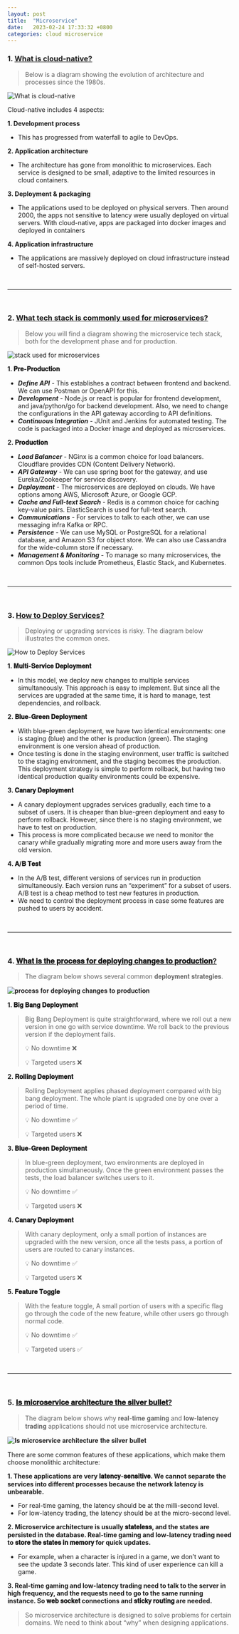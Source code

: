 ```yaml
---
layout: post
title:  "Microservice"
date:   2023-02-24 17:33:32 +0800
categories: cloud microservice
---
```


### 1. [What is cloud-native?](https://twitter.com/alexxubyte/status/1607417223840411652)

> Below is a diagram showing the evolution of architecture and processes since the 1980s.

![What is cloud-native](https://pbs.twimg.com/media/Fk6xcSnaEAA-qBg?format=jpg&name=large)

Cloud-native includes 4 aspects:

**1. Development process**
- This has progressed from waterfall to agile to DevOps.

**2. Application architecture**
- The architecture has gone from monolithic to microservices. Each service is designed to be small, adaptive to the limited resources in cloud containers.

**3. Deployment & packaging**
- The applications used to be deployed on physical servers. Then around 2000, the apps not sensitive to latency were usually deployed on virtual servers. With cloud-native, apps are packaged into docker images and deployed in containers

**4. Application infrastructure**
- The applications are massively deployed on cloud infrastructure instead of self-hosted servers.

<br/>

---

<br/>

### 2. [What tech stack is commonly used for microservices?](https://twitter.com/alexxubyte/status/1605965563410272263)

> Below you will find a diagram showing the microservice tech stack, both for the development phase and for production.

![stack used for microservices](https://substackcdn.com/image/fetch/w_1456,c_limit,f_webp,q_auto:good,fl_progressive:steep/https%3A%2F%2Fbucketeer-e05bbc84-baa3-437e-9518-adb32be77984.s3.amazonaws.com%2Fpublic%2Fimages%2Fb1e0e31c-ad36-46b7-85a3-bd5b19dc4fab_2812x2622.jpeg)

**1. 𝐏𝐫𝐞-𝐏𝐫𝐨𝐝𝐮𝐜𝐭𝐢𝐨𝐧**
- ***Define API*** - This establishes a contract between frontend and backend. We can use Postman or OpenAPI for this.
- ***Development*** - Node.js or react is popular for frontend development, and java/python/go for backend development. Also, we need to change the configurations in the API gateway according to API definitions.
- ***Continuous Integration*** - JUnit and Jenkins for automated testing. The code is packaged into a Docker image and deployed as microservices.

**2. 𝐏𝐫𝐨𝐝𝐮𝐜𝐭𝐢𝐨𝐧**
- ***Load Balancer*** - NGinx is a common choice for load balancers. Cloudflare provides CDN (Content Delivery Network).
- ***API Gateway*** - We can use spring boot for the gateway, and use Eureka/Zookeeper for service discovery.
- ***Deployment*** - The microservices are deployed on clouds. We have options among AWS, Microsoft Azure, or Google GCP.
- ***Cache and Full-text Search*** - Redis is a common choice for caching key-value pairs. ElasticSearch is used for full-text search.
- ***Communications*** - For services to talk to each other, we can use messaging infra Kafka or RPC.
- ***Persistence*** - We can use MySQL or PostgreSQL for a relational database, and Amazon S3 for object store. We can also use Cassandra for the wide-column store if necessary.
- ***Management & Monitoring*** - To manage so many microservices, the common Ops tools include Prometheus, Elastic Stack, and Kubernetes.

<br/>

---

<br/>

### 3. [How to Deploy Services?](https://twitter.com/alexxubyte/status/1590384986011549696)

> Deploying or upgrading services is risky. The diagram below illustrates the common ones.

![How to Deploy Services](https://pbs.twimg.com/media/FhIutwXVsAEL2ch?format=jpg&name=large)

**1. 𝐌𝐮𝐥𝐭𝐢-𝐒𝐞𝐫𝐯𝐢𝐜𝐞 𝐃𝐞𝐩𝐥𝐨𝐲𝐦𝐞𝐧𝐭**
- In this model, we deploy new changes to multiple services simultaneously. This approach is easy to implement. But since all the services are upgraded at the same time, it is hard to manage, test dependencies, and rollback.

**2. 𝐁𝐥𝐮𝐞-𝐆𝐫𝐞𝐞𝐧 𝐃𝐞𝐩𝐥𝐨𝐲𝐦𝐞𝐧𝐭**
- With blue-green deployment, we have two identical environments: one is staging (blue) and the other is production (green). The staging environment is one version ahead of production.
- Once testing is done in the staging environment, user traffic is switched to the staging environment, and the staging becomes the production. This deployment strategy is simple to perform rollback, but having two identical production quality environments could be expensive.

**3. 𝐂𝐚𝐧𝐚𝐫𝐲 𝐃𝐞𝐩𝐥𝐨𝐲𝐦𝐞𝐧𝐭**
- A canary deployment upgrades services gradually, each time to a subset of users. It is cheaper than blue-green deployment and easy to perform rollback. However, since there is no staging environment, we have to test on production.
- This process is more complicated because we need to monitor the canary while gradually migrating more and more users away from the old version.

**4. 𝐀/𝐁 𝐓𝐞𝐬𝐭**
- In the A/B test, different versions of services run in production simultaneously. Each version runs an “experiment” for a subset of users. A/B test is a cheap method to test new features in production.
- We need to control the deployment process in case some features are pushed to users by accident.

<br/>

---

<br/>

### 4. [𝐖𝐡𝐚𝐭 𝐢𝐬 𝐭𝐡𝐞 𝐩𝐫𝐨𝐜𝐞𝐬𝐬 𝐟𝐨𝐫 𝐝𝐞𝐩𝐥𝐨𝐲𝐢𝐧𝐠 𝐜𝐡𝐚𝐧𝐠𝐞𝐬 𝐭𝐨 𝐩𝐫𝐨𝐝𝐮𝐜𝐭𝐢𝐨𝐧?](https://twitter.com/alexxubyte/status/1615389760834670592)

> The diagram below shows several common 𝐝𝐞𝐩𝐥𝐨𝐲𝐦𝐞𝐧𝐭 𝐬𝐭𝐫𝐚𝐭𝐞𝐠𝐢𝐞𝐬.

![𝐩𝐫𝐨𝐜𝐞𝐬𝐬 𝐟𝐨𝐫 𝐝𝐞𝐩𝐥𝐨𝐲𝐢𝐧𝐠 𝐜𝐡𝐚𝐧𝐠𝐞𝐬 𝐭𝐨 𝐩𝐫𝐨𝐝𝐮𝐜𝐭𝐢𝐨𝐧](https://pbs.twimg.com/media/FmsEaquaAAAisHk?format=jpg&name=large)

**1. 𝐁𝐢𝐠 𝐁𝐚𝐧𝐠 𝐃𝐞𝐩𝐥𝐨𝐲𝐦𝐞𝐧𝐭**
> Big Bang Deployment is quite straightforward, where we roll out a new version in one go with service downtime. 
> We roll back to the previous version if the deployment fails.
>
> 💡 No downtime ❌
>
> 💡 Targeted users ❌

**2. 𝐑𝐨𝐥𝐥𝐢𝐧𝐠 𝐃𝐞𝐩𝐥𝐨𝐲𝐦𝐞𝐧𝐭**
> Rolling Deployment applies phased deployment compared with big bang deployment. 
> The whole plant is upgraded one by one over a period of time.
>
> 💡 No downtime ✅
> 
> 💡 Targeted users ❌

**3. 𝐁𝐥𝐮𝐞-𝐆𝐫𝐞𝐞𝐧 𝐃𝐞𝐩𝐥𝐨𝐲𝐦𝐞𝐧𝐭**
> In blue-green deployment, two environments are deployed in production simultaneously.
> Once the green environment passes the tests, the load balancer switches users to it.
> 
> 💡 No downtime ✅
> 
> 💡 Targeted users ❌

**4. 𝐂𝐚𝐧𝐚𝐫𝐲 𝐃𝐞𝐩𝐥𝐨𝐲𝐦𝐞𝐧𝐭**
> With canary deployment, only a small portion of instances are upgraded with the new version, once all the tests pass, a portion of users are routed to canary instances.
> 
> 💡 No downtime ✅
> 
> 💡 Targeted users ❌

**5. 𝐅𝐞𝐚𝐭𝐮𝐫𝐞 𝐓𝐨𝐠𝐠𝐥𝐞**
> With the feature toggle, A small portion of users with a specific flag go through the code of the new feature, while other users go through normal code.
> 
> 💡 No downtime ✅
> 
> 💡 Targeted users ✅

<br/>

---

<br/>

### 5. [𝐈𝐬 𝐦𝐢𝐜𝐫𝐨𝐬𝐞𝐫𝐯𝐢𝐜𝐞 𝐚𝐫𝐜𝐡𝐢𝐭𝐞𝐜𝐭𝐮𝐫𝐞 𝐭𝐡𝐞 𝐬𝐢𝐥𝐯𝐞𝐫 𝐛𝐮𝐥𝐥𝐞𝐭?](https://twitter.com/alexxubyte/status/1612490655284199424)

> The diagram below shows why 𝐫𝐞𝐚𝐥-𝐭𝐢𝐦𝐞 𝐠𝐚𝐦𝐢𝐧𝐠 and 𝐥𝐨𝐰-𝐥𝐚𝐭𝐞𝐧𝐜𝐲 𝐭𝐫𝐚𝐝𝐢𝐧𝐠 applications should not use microservice architecture.

![𝐈𝐬 𝐦𝐢𝐜𝐫𝐨𝐬𝐞𝐫𝐯𝐢𝐜𝐞 𝐚𝐫𝐜𝐡𝐢𝐭𝐞𝐜𝐭𝐮𝐫𝐞 𝐭𝐡𝐞 𝐬𝐢𝐥𝐯𝐞𝐫 𝐛𝐮𝐥𝐥𝐞𝐭](https://pbs.twimg.com/media/FmC3szwaEAI63Ro?format=jpg&name=medium)

There are some common features of these applications, which make them choose monolithic architecture:

**1. These applications are very 𝐥𝐚𝐭𝐞𝐧𝐜𝐲-𝐬𝐞𝐧𝐬𝐢𝐭𝐢𝐯𝐞. We cannot separate the services into different processes because the network latency is unbearable.**
- For real-time gaming, the latency should be at the milli-second level.
- For low-latency trading, the latency should be at the micro-second level.

**2. Microservice architecture is usually 𝐬𝐭𝐚𝐭𝐞𝐥𝐞𝐬𝐬, and the states are persisted in the database. Real-time gaming and low-latency trading need to 𝐬𝐭𝐨𝐫𝐞 𝐭𝐡𝐞 𝐬𝐭𝐚𝐭𝐞𝐬 𝐢𝐧 𝐦𝐞𝐦𝐨𝐫𝐲 for quick updates.**
- For example, when a character is injured in a game, we don’t want to see the update 3 seconds later. This kind of user experience can kill a game.

**3. Real-time gaming and low-latency trading need to talk to the server in high frequency, and the requests need to go to the same running instance. So 𝐰𝐞𝐛 𝐬𝐨𝐜𝐤𝐞𝐭 connections and 𝐬𝐭𝐢𝐜𝐤𝐲 𝐫𝐨𝐮𝐭𝐢𝐧𝐠 are needed.**

> So microservice architecture is designed to solve problems for certain domains. We need to think about “why” when designing applications.